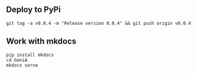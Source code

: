## Deploy to PyPi

```git tag -a v0.0.4 -m "Release version 0.0.4" && git push origin v0.0.4```

## Work with mkdocs

```
pip install mkdocs
cd GeniA
mkdocs serve
```